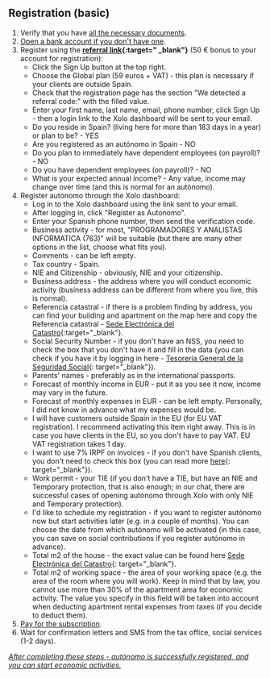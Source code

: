 ## Registration (basic)

1. Verify that you have [all the necessary documents](#necessary-documents-for-registering-an-autónomo).
2. [Open a bank account if you don't have one](#which-bank-account-and-which-bank-to-use).
3. Register using the **[referral link](https://bit.ly/xolo-signup-free-renta){:target="
   _blank"}** (50 € bonus to your account for registration):
    - Click the Sign Up button at the top right.
    - Choose the Global plan (59 euros + VAT) - this plan is necessary if
      your clients are outside Spain.
    - Check that the registration page has the section "We detected a
      referral code:" with the filled value.
    - Enter your first name, last name, email, phone number, click Sign Up -
      then a login link to the Xolo dashboard will be sent to your email.
    - Do you reside in Spain? (living here for more than 183 days in a year)
      or plan to be? - YES
    - Are you registered as an autónomo in Spain - NO
    - Do you plan to immediately have dependent employees (on payroll)? - NO
    - Do you have dependent employees (on payroll)? - NO
    - What is your expected annual income? - Any value, income may change
      over time (and this is normal for an autónomo).
4. Register autónomo through the Xolo dashboard:
    - Log in to the Xolo dashboard using the link sent to your email.
    - After logging in, click "Register as Autonomo".
    - Enter your Spanish phone number, then send the verification code.
    - Business activity - for most, "PROGRAMADORES Y ANALISTAS INFORMATICA
      (763)" will be suitable (but there are many other options in the list,
      choose what fits you).
    - Comments - can be left empty.
    - Tax country - Spain.
    - NIE and Citizenship - obviously, NIE and your citizenship.
    - Business address - the address where you will conduct economic
      activity (business address can be different from where you live, this
      is normal).
    - Referencia catastral - if there is a problem finding by address, you
      can find your building and apartment on the map here and copy the
      Referencia catastral -
      [Sede Electrónica del Catastro](https://www1.sedecatastro.gob.es/cartografia/mapa.aspx){:target="_blank"}.
    - Social Security Number - if you don't have an NSS, you need to check
      the box that you don't have it and fill in the data (you can check if
      you have it by logging in here -
      [Tesorería General de la Seguridad Social](https://portal.seg-social.gob.es/wps/portal/importass/importass/bienvenida){:
      target="_blank"}).
    - Parents' names - preferably as in the international passports.
    - Forecast of monthly income in EUR - put it as you see it now, income may vary in the future.
    - Forecast of monthly expenses in EUR - can be left empty. Personally, I
      did not know in advance what my expenses would be.
    - I will have customers outside Spain in the EU (for EU VAT
      registration). I recommend activating this item right away. This is in
      case you have clients in the EU, so you don't have to pay VAT. EU VAT
      registration takes 1 day.
    - I want to use 7% IRPF on invoices - if you don't have Spanish clients,
      you don't need to check this box (you can read more
      [here](https://www.xolo.io/es-en/faq/xolo-spain/category/platform/article/can-i-make-invoices-with-7-irpf-personal-income-tax-withhold){:
      target="_blank"}).
    - Work permit - your TIE (if you don't have a TIE, but have an NIE and
      Temporary protection, that is also enough; in our chat, there are successful cases of
      opening autónomo through Xolo with only NIE and Temporary protection).
    - I'd like to schedule my registration - if you want to register autónomo
      now but start activities later (e.g. in a couple of months). You can
      choose the date from which autónomo will be activated (in this case,
      you can save on social contributions if you register autónomo in
      advance).
    - Total m2 of the house - the exact value can be found
      here [Sede Electrónica del Catastro](https://www1.sedecatastro.gob.es/cartografia/mapa.aspx){:
      target="_blank"}.
    - Total m2 of working space - the area of your working space (e.g. the
      area of the room where you will work). Keep in mind that by law, you
      cannot use more than 30% of the apartment area for economic activity.
      The value you specify in this field will be taken into account when
      deducting apartment rental expenses from taxes (if you decide to deduct
      them).
5. [Pay for the subscription](#subscription-payment).
6. Wait for confirmation letters and SMS from the tax office, social
   services (1-2 days).

*<u>After completing these steps - autónomo is successfully registered, and
you can start economic activities.</u>*

